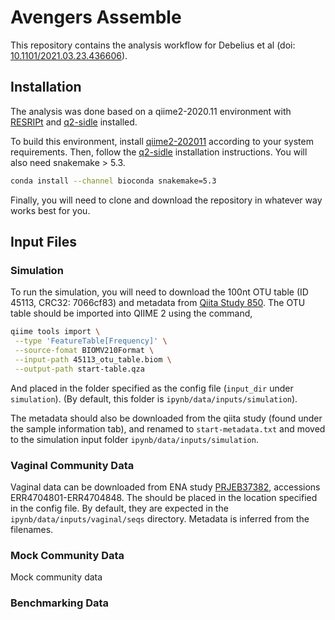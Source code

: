 # Avengers Assemble

This repository contains the analysis workflow for Debelius et al (doi: [10.1101/2021.03.23.436606](https://www.biorxiv.org/content/10.1101/2021.03.23.436606v1)). 


## Installation

The analysis was done based on a qiime2-2020.11 environment with [RESRIPt](https://github.com/bokulich-lab/RESCRIPt) and [q2-sidle](https://q2-sidle.readthedocs.io/en/latest/) installed. 

To build this environment, install [qiime2-202011](https://docs.qiime2.org/2020.11/install/) according to your system requirements. Then, follow the [q2-sidle](https://docs.qiime2.org/2020.11/install/) installation instructions. You will also need snakemake > 5.3.

```bash
conda install --channel bioconda snakemake=5.3
```

Finally, you will need to clone and download the repository in whatever way works best for you. 


## Input Files

### Simulation

To run the simulation, you will need to download the 100nt OTU table (ID 45113, CRC32: 7066cf83) and metadata from [Qiita Study 850](https://qiita.ucsd.edu/study/description/850). The OTU table should be imported into QIIME 2 using the command,

```bash
qiime tools import \
 --type 'FeatureTable[Frequency]' \
 --source-fomat BIOMV210Format \
 --input-path 45113_otu_table.biom \
 --output-path start-table.qza

```

And placed in the folder specified as the config file (`input_dir` under `simulation`). (By default, this folder is `ipynb/data/inputs/simulation`).

The metadata should also be downloaded from the qiita study (found under the sample information tab), and renamed to `start-metadata.txt` and moved to the simulation input folder `ipynb/data/inputs/simulation`.

### Vaginal Community Data

Vaginal data can be downloaded from ENA study [PRJEB37382](https://www.ebi.ac.uk/ena/browser/view/PRJEB37382), accessions ERR4704801-ERR4704848. The should be placed in the location specified in the config file. By default, they are expected in the `ipynb/data/inputs/vaginal/seqs` directory. Metadata is inferred from the filenames. 

### Mock Community Data

Mock community data 

### Benchmarking Data



<!--### Database Files

The analysis is currently based on the Silva 128 QIIME release, available [here](https://www.arb-silva.de/fileadmin/silva_databases/qiime/Silva_128_release.tgz). The files should be imported into QIIME 2 and saved to the `ipynb/data/reference/silva-ori/` folder. The SEPP reference tree can be downloaded from the [qiime2 resources page](https://data.qiime2.org/2021.2/common/sepp-refs-silva-128.qza). The formatted Optivag and Greengenes databases are already in the repository.


## Running the workflow

You can be through easily through snakemake based on the current repository set up.

```bash
snakemake 
```

## Workflow steps

### Simulation

1. **Reference Simulation**. The greengenes database is used to filter the reference OTU table to exclude sequences with more than 5 degenerates, and then a reference dataset is simulated from the original data by averaging abundance across multiple individuals of the same age group.
	* `filter_degenerete_reference`
	* `filter_ref_table`
	* `simulate_reference_samples`
2. **Regional Simulation**. Regions of the 16s gene are extracted and combined with the full length reference table to build a regional "ASV" table and representative sequence set. These are the starting points for our three test methods.
	* `extract_regions`
	* `generate_asvs_and_derep_tables`
3. **Database Preparation**. The database is prepared by filtering to remove sequences with a large number of degenerate nucleotides from the reference and database sequences which do not have class-level annotations. These are used to generate per-region 
	* `filter_silva_reference`
	* `extract_sidle_regions`
	* `prepare_extracted_region`
4. **Reference Reconstruction**. The simulated reference table, the greengenes 13_8 taxonomy and the greengenes 13_8 tree are copied from their respective locations.
	* `copy_sim_reference`
5. **OTU Clustering**. The table is generated by merging all ASV representative sequences and the feature tables from all the individual regions and then clustering them closed reference at 99% identity against the Silva 128 reference database 
	* `concatenate_single_asv_counts`
	* `concatenate_single_rep_seqs`
	* `cluster_otus`
	* `get_otu_tree`
	* `get_otu_taxonomy`
6. **ASV denosing**. The table is generated by merging all ASV counts. Taxonomy comes from naive bayesian classification of all sequences; sequences which don't have phylum level annotation are excluded. The tree is built by fragment insertion of the merged sequences
	* `concatenate_single_asv_counts`
	* `concatenate_single_rep_seqs`
	* `classify_taxonomy`
	* `get_asv_rep_seq`
	* `get_asv_table`
	* `build_insertion_tree`
6. **Sidle**. For Sidle, the regional sequences are aligned to the regional kmers. The alignments, regional database maps, and feature counts are used to reconstruct the table. Taxonomy is reconstructed using the database map to identify unresolved sequences. To build the phylogenetic tree, we generate consensus fragments and then insert them into them in the Silva 128 backbone.
	* `align_sidle_regions`
	* `reconstruct_table_single`
	* `reconstruct_taxonomy`
	* `reconstruct_fragments_single`
	* `reconstructed_fragment_insertion`

7. **Alpha Diversity**. Within sample (alpha) diversity is calculated from multiple rarefaction. We look at observed features, Shannon, Pielou's evenness and faith's diversity. The results are summarized using the `Table1-CompareAlpha.ipynb` notebook. This generated Table 1.
	* `rarefy_iteration`
	* `alpha_iter`
	* `alpha_table`

8. **Beta Diversity**. The between sample (beta) diversity is also calculated from rarified tables, and then, we look at three feature-based metrics (unweighted UniFrac, weighted UniFrac, and Bray-Curtis) as well as a collapsed metric (genus level Bray-Curtis). The results are summarized in the `ipynb/Table2-CompareBeta.ipynb` notebook. This generates Table 2.
	* `rarefy_iteration`
	* `genus_braycurtis`
	* `beta_phylogenetic`
	* `braycurtis`
	* `adonis`
	* `beta_table`

9. **Taxonomic Comparison**. We compared the taxonomy at class level using the merged, unnormalized tables through the `ipynb/Figure1-Taxonomy.ipynb`. This generates Figure 2 and Table S3.
	* `compare_taxonomy`

### Real Data Analysis

1. **Data Preparation**. We import the sequences into QIIME 2, and then denoise them using dada2 before denoising the sequences.
	* `build_manifest`
	* `import_seqs`
	* `trim_data_v13`
	* `denoise_v13`
	* `trim_data_v34`
	* `denoise_v34`
	* `trim_posthoc`

2. **Database Preparation**. For benchmarking the greengenes database needs to be prepared (`filter_greengenes_reference`), otherwise, the Optivag database is assumed to be tidied. Then, we extract the regions and prepare them from sidle alignment.
	* `filter_greengenes_reference`
	* `extract_sidle_regions`
	* `prepare_extracted_region`

3. **Reference Reconstruction**. The V34 region alone was used as the reference for the simulation. We used the paired end table, classified the taxonomy using a naive bayesian classifier for the full length sequences, and then filtered the table to remove anything missing a phylum level or kingdom level designation.
	* `classify_regional_taxonomy`
	* `get_real_reference_data`
	* `get_real_representative_seqs`
5. **OTU Clustering**. The table is generated by merging all ASV representative sequences and the feature tables from all the individual regions and then clustering them closed reference at 99% identity
	* `concatenate_single_asv_counts`
	* `concatenate_single_rep_seqs`
	* `cluster_otus`
	* `get_otu_taxonomy`
6. **ASV denosing**. The table is generated by merging all ASV counts. Taxonomy comes from naive bayesian classification of all sequences; sequences which don't have phylum level annotation are excluded. The tree is built by fragment insertion of the merged sequences
	* `concatenate_single_asv_counts`
	* `concatenate_single_rep_seqs`
	* `classify_taxonomy`
	* `get_asv_rep_seq`
	* `get_asv_table`

6. **Sidle**. For Sidle, the regional sequences are aligned to the regional kmers. The alignments, regional database maps, and feature counts are used to reconstruct the table. Taxonomy is reconstructed using the database map to identify unresolved sequences.
	* `align_sidle_regions`
	* `reconstruct_table_single`
	* `reconstruct_taxonomy`

7. **Data Synthesis**. The taxonomic annotation was checked and the tables evaluated using the `ipynb/Figure2-RealData.ipynb` notebook.
	* `real_data_figure`

## Benchmarking

The snake file contains a section dedicated to preparing the sidle reads, and it will output a table. This will generate a series of benchmarking files, in the benchmark folder. The `Matlab` folder contains the modified m scripts to run with SMURF.


-->